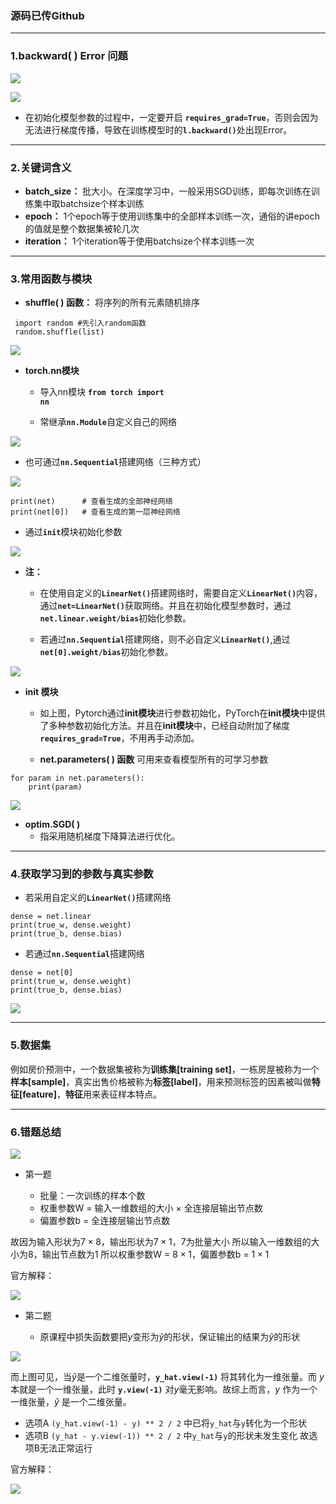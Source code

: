 ###  源码已传Github


---
###  1.backward( ) Error 问题
![](image/500e4e4f-cf0f-4fe7-80d0-fe2fb456e7e3.png)

![](image/b2706c06-6d8f-4396-81b9-aea7152313dd.png)

- 在初始化模型参数的过程中，一定要开启 <code>**requires_grad=True**</code>，否则会因为无法进行梯度传播，导致在训练模型时的<code>**l.backward()**</code>处出现Error。

---
###  2.关键词含义 

- **batch_size：** 批大小。在深度学习中，一般采用SGD训练，即每次训练在训练集中取batchsize个样本训练
- **epoch：** 1个epoch等于使用训练集中的全部样本训练一次，通俗的讲epoch的值就是整个数据集被轮几次
- **iteration：** 1个iteration等于使用batchsize个样本训练一次

---
###  3.常用函数与模块 

- **shuffle( ) 函数：** 将序列的所有元素随机排序
```
 import random #先引入random函数
 random.shuffle(list)
```

![](image/412584078.png)

- **torch.nn模块**
  - 导入nn模块
 <code>**from torch import nn**</code>
 
  - 常继承<code>**nn.Module**</code>自定义自己的网络
  
 ![](image/1580387969137nn.module.jpg)

  - 也可通过<code>**nn.Sequential**</code>搭建网络（三种方式）

 ![](image/Snipaste_2020-02-11_15-33-37.jpg)
 ```
 print(net)      # 查看生成的全部神经网络
 print(net[0])   # 查看生成的第一层神经网络
 ```
 
 - 通过<code>**init**</code>模块初始化参数

 ![](image/init.jpg)
 
  - **注：**
    - 在使用自定义的<code>**LinearNet()**</code>搭建网络时，需要自定义<code>**LinearNet()**</code>内容，通过<code>**net=LinearNet()**</code>获取网络。并且在初始化模型参数时，通过<code>**net.linear.weight/bias**</code>初始化参数。
   
    - 若通过<code>**nn.Sequential**</code>搭建网络，则不必自定义<code>**LinearNet()**</code>,通过<code>**net[0].weight/bias**</code>初始化参数。

   ![](image/1580388423459init.jpg)
   
- **init 模块**
  - 如上图，Pytorch通过**init模块**进行参数初始化，PyTorch在**init模块**中提供了多种参数初始化方法。并且在**init模块**中，已经自动附加了梯度<code>**requires_grad=True**</code>，不用再手动添加。

  - **net.parameters( ) 函数**
 可用来查看模型所有的可学习参数
```
for param in net.parameters():
    print(param)
```

 ![](image/net.parameters_28_29.jpg)

- **optim.SGD( )**
  - 指采用随机梯度下降算法进行优化。

---
### 4.获取学习到的参数与真实参数
 - 若采用自定义的<code>**LinearNet()**</code>搭建网络
```
dense = net.linear
print(true_w, dense.weight)
print(true_b, dense.bias)
```
 - 若通过<code>**nn.Sequential**</code>搭建网络
```
dense = net[0]
print(true_w, dense.weight)
print(true_b, dense.bias)
```

![](image/train.jpg)

---

### 5.数据集
例如房价预测中，一个数据集被称为**训练集[training set]**，一栋房屋被称为一个**样本[sample]**，真实出售价格被称为**标签[label]**，用来预测标签的因素被叫做**特征[feature]**，**特征**用来表征样本特点。

---

### 6.错题总结

![](image/Snipaste_2020-02-11_16-40-29.jpg)
- 第一题

  - 批量：一次训练的样本个数
  - 权重参数W = 输入一维数组的大小 $\times$ 全连接层输出节点数
  - 偏置参数b = 全连接层输出节点数
 
 故因为输入形状为$7 \times 8$，输出形状为$7 \times 1$，$7$为批量大小
 所以输入一维数组的大小为$8$，输出节点数为$1$
 所以权重参数W = $8 \times 1$，偏置参数b = $1 \times 1$
 
官方解释：

![](image/Snipaste_2020-02-11_21-07-28.jpg)

- 第二题

  - 原课程中损失函数要把$y$变形为$\hat{y}$的形状，保证输出的结果为$\hat{y}$的形状
 
 ![](image/Snipaste_2020-02-11_20-45-04.jpg)
 
 而上图可见，当$\hat{y}$是一个二维张量时，**`y_hat.view(-1)`** 将其转化为一维张量。而 $y$ 本就是一个一维张量，此时 **`y.view(-1)`** 对$y$毫无影响。故综上而言，$y$ 作为一个一维张量，$\hat{y}$ 是一个二维张量。
  - 选项A `(y_hat.view(-1) - y) ** 2 / 2` 中已将`y_hat`与`y`转化为一个形状
  - 选项B `(y_hat - y.view(-1)) ** 2 / 2` 中`y_hat`与`y`的形状未发生变化
故选项B无法正常运行

官方解释：

![](image/Snipaste_2020-02-11_21-07-38.jpg)

